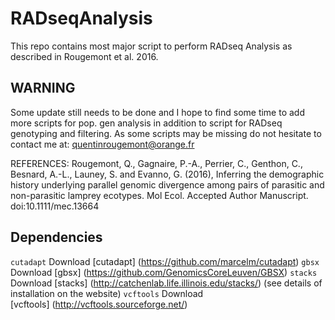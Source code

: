 # RADseqAnalysis
This repo contains most major script to perform RADseq Analysis as described in Rougemont et al. 2016.

## WARNING
Some update still needs to be done and I hope to find some time to add more scripts for pop. gen analysis in addition to script for RADseq genotyping and filtering. 
As some scripts may be missing do not hesitate to contact me at: quentinrougemont@orange.fr

REFERENCES:
Rougemont, Q., Gagnaire, P.-A., Perrier, C., Genthon, C., Besnard, A.-L., Launey, S. and Evanno, G. (2016), 
Inferring the demographic history underlying parallel genomic divergence among pairs of parasitic and non-parasitic lamprey
ecotypes. Mol Ecol. Accepted Author Manuscript. doi:10.1111/mec.13664

## Dependencies
```cutadapt``` Download [cutadapt] (https://github.com/marcelm/cutadapt)
```gbsx``` Download [gbsx] (https://github.com/GenomicsCoreLeuven/GBSX)
```stacks``` Download [stacks] (http://catchenlab.life.illinois.edu/stacks/) (see details of installation on the website)
```vcftools``` Download [vcftools] (http://vcftools.sourceforge.net/)
